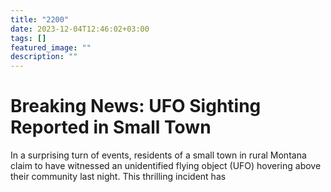```yaml
---
title: "2200"
date: 2023-12-04T12:46:02+03:00
tags: []
featured_image: ""
description: ""
---
```

# Breaking News: UFO Sighting Reported in Small Town

In a surprising turn of events, residents of a small town in rural Montana claim to have witnessed an unidentified flying object (UFO) hovering above their community last night. This thrilling incident has
